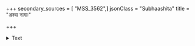 +++
secondary_sources = [ "MSS_3562",]
jsonClass = "Subhaashita"
title = "अश्वा नागाः"

+++

<details><summary>Text</summary>

अश्वा नागाः स्यन्दनानां च सङ्घा मन्त्राः सिद्धा दैवतं चानुकूलम्।  
एतान्याहुः साधनानि स्म राज्ञां येभ्यश्चेयं बुद्धिरुत्कृष्यते मे॥
</details>
